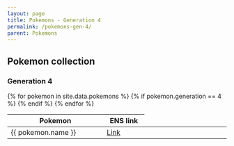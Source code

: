 ```yaml
---
layout: page
title: Pokemons - Generation 4
permalink: /pokemons-gen-4/
parent: Pokemons
---
```


## Pokemon collection


### Generation 4

<table>
<colgroup>
<col width="20%" />
<col width="10%" />
<col width="20%" />
</colgroup>
<thead>
<tr class="header">
<th>Pokemon</th>
<th>ENS link</th>
</tr>
</thead>
<tbody>
{% for pokemon in site.data.pokemons %} 
{% if pokemon.generation == 4 %}
<tr>
<td markdown="span">{{ pokemon.name }}</td>
<td markdown="span"><a href="https://ens.vision/name/{{ pokemon.name }}"> Link </a></td>
</tr>
{% endif %}
{% endfor %}
</tbody>
</table>

